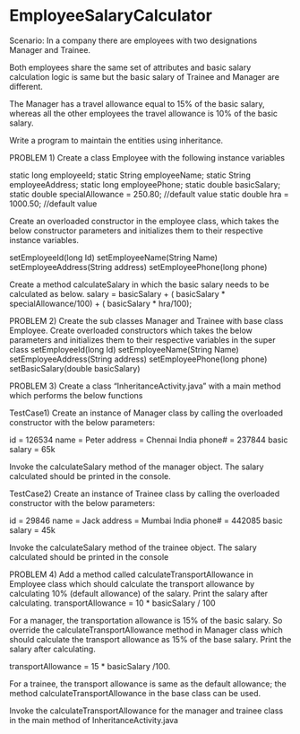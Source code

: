 # EmployeeSalaryCalculator

Scenario:
In a company there are employees with two designations Manager and Trainee.

Both employees share the same set of attributes and basic salary calculation logic is same but the basic salary of Trainee and Manager are different.

The Manager has a travel allowance equal to 15% of the basic salary, whereas all the other employees the travel allowance is 10% of the basic salary.

Write a program to maintain the entities using inheritance.

PROBLEM 1)
Create a class Employee with the following instance variables

static long employeeId; static String employeeName; static String employeeAddress; static long employeePhone; static double basicSalary; static double specialAllowance = 250.80; //default value static double hra = 1000.50; //default value

Create an overloaded constructor in the employee class, which takes the below constructor parameters and initializes them to their respective instance variables.

setEmployeeId(long Id) setEmployeeName(String Name) setEmployeeAddress(String address) setEmployeePhone(long phone)

Create a method calculateSalary in which the basic salary needs to be calculated as below. salary = basicSalary + ( basicSalary * specialAllowance/100) + ( basicSalary * hra/100);

PROBLEM 2)
Create the sub classes Manager and Trainee with base class Employee. Create overloaded constructors which takes the below parameters and initializes them to their respective variables in the super class
setEmployeeId(long Id) setEmployeeName(String Name) setEmployeeAddress(String address) setEmployeePhone(long phone) setBasicSalary(double basicSalary)

PROBLEM 3)
Create a class “InheritanceActivity.java” with a main method which performs the below functions

TestCase1)
Create an instance of Manager class by calling the overloaded constructor with the below parameters:

id = 126534 name = Peter address = Chennai India phone# = 237844 basic salary = 65k

Invoke the calculateSalary method of the manager object. The salary calculated should be printed in the console.

TestCase2)
Create an instance of Trainee class by calling the overloaded constructor with the below parameters:

id = 29846 name = Jack address = Mumbai India phone# = 442085 basic salary = 45k

Invoke the calculateSalary method of the trainee object. The salary calculated should be printed in the console

PROBLEM 4)
Add a method called calculateTransportAllowance in Employee class which should calculate the transport allowance by calculating 10% (default allowance) of the salary. Print the salary after calculating. transportAllowance = 10 * basicSalary / 100

For a manager, the transportation allowance is 15% of the basic salary. So override the calculateTransportAllowance method in Manager class which should calculate the transport allowance as 15% of the base salary. Print the salary after calculating.

transportAllowance = 15 * basicSalary /100.

For a trainee, the transport allowance is same as the default allowance; the method calculateTransportAllowance in the base class can be used.

Invoke the calculateTransportAllowance for the manager and trainee class in the main method of InheritanceActivity.java
